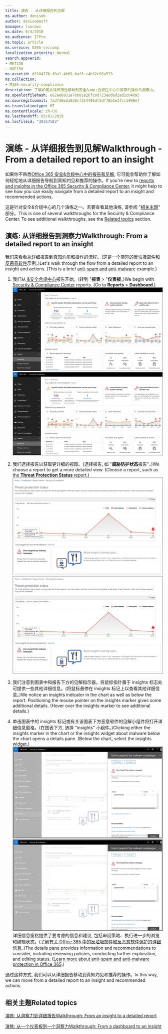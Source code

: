 ```yaml
---
title: 演练 - 从详细报告到见解
ms.author: deniseb
author: denisebmsft
manager: laurawi
ms.date: 6/4/2018
ms.audience: ITPro
ms.topic: article
ms.service: O365-seccomp
localization_priority: Normal
search.appverid:
- MET150
- MOE150
ms.assetid: d2104778-f0a1-4b69-baf3-c4b32e98a573
ms.collection:
- M365-security-compliance
description: 了解如何从详细报告移动到安全&amp;合规性中心中推荐的操作的洞察力。
ms.openlocfilehash: 062ae0931e78b01e26fc0d723e6d6d2ad1c04095
ms.sourcegitcommit: 7adfd8eda038cf25449bdf3df78b5e2fcc1999e7
ms.translationtype: MT
ms.contentlocale: zh-CN
ms.lasthandoff: 03/01/2019
ms.locfileid: "30357583"
---
```

# <a name="walkthrough---from-a-detailed-report-to-an-insight"></a><span data-ttu-id="a8ff7-103">演练 - 从详细报告到见解</span><span class="sxs-lookup"><span data-stu-id="a8ff7-103">Walkthrough - From a detailed report to an insight</span></span>

<span data-ttu-id="a8ff7-104">如果你不熟悉[Office 365 安全&amp;合规中心中的报告和见解](reports-and-insights-in-security-and-compliance.md), 它可能会帮助你了解如何轻松地从详细报告导航到真知灼见和推荐的操作。</span><span class="sxs-lookup"><span data-stu-id="a8ff7-104">If you're new to [reports and insights in the Office 365 Security &amp; Compliance Center](reports-and-insights-in-security-and-compliance.md), it might help to see how you can easily navigate from a detailed report to an insight and recommended actions.</span></span> 
  
<span data-ttu-id="a8ff7-p101">这是针对安全&amp;合规中心的几个演练之一。若要查看其他演练, 请参阅 "[相关主题](#related-topics)" 部分。</span><span class="sxs-lookup"><span data-stu-id="a8ff7-p101">This is one of several walkthroughs for the Security &amp; Compliance Center. To see additional walkthroughs, see the [Related topics](#related-topics) section.</span></span> 
  
## <a name="walkthrough-from-a-detailed-report-to-an-insight"></a><span data-ttu-id="a8ff7-107">演练: 从详细报告到洞察力</span><span class="sxs-lookup"><span data-stu-id="a8ff7-107">Walkthrough: From a detailed report to an insight</span></span>

<span data-ttu-id="a8ff7-p102">我们来看看从详细报告到真知灼见和操作的流程。(这是一个简短的[反垃圾邮件和反恶意软件](anti-spam-and-anti-malware-protection.md)示例。)</span><span class="sxs-lookup"><span data-stu-id="a8ff7-p102">Let's walk through the flow from a detailed report to an insight and actions. (This is a brief [anti-spam and anti-malware](anti-spam-and-anti-malware-protection.md) example.)</span></span> 
  
1. <span data-ttu-id="a8ff7-p103">我们从[ &amp;安全合规中心](https://protection.office.com)报告开始。(转到 "**报表** \> "**仪表板**。)</span><span class="sxs-lookup"><span data-stu-id="a8ff7-p103">We begin with [Security &amp; Compliance Center](https://protection.office.com) reports. (Go to **Reports** \> **Dashboard**.) </span></span><br/><span data-ttu-id="a8ff7-112">![在安全&amp;合规性中心中, 转到\> "报告" 仪表板](media/68f3bb7c-b4f7-4cca-904b-478643a93c94.png)</span><span class="sxs-lookup"><span data-stu-id="a8ff7-112">![In the Security &amp; Compliance Center, go to Reports \> Dashboard](media/68f3bb7c-b4f7-4cca-904b-478643a93c94.png)</span></span>
  
2. <span data-ttu-id="a8ff7-p104">我们选择报告以获取更详细的视图。(选择报告, 如 "**威胁防护状态**报告"。)</span><span class="sxs-lookup"><span data-stu-id="a8ff7-p104">We choose a report to get a more detailed view. (Choose a report, such as the **Threat Protection Status** report.)</span></span><br/><span data-ttu-id="a8ff7-115">![显示见解的威胁防护状态报告](media/f47d7dbd-816a-47ba-b8db-53919fbed192.png)</span><span class="sxs-lookup"><span data-stu-id="a8ff7-115">![Threat Protection Status report showing insights](media/f47d7dbd-816a-47ba-b8db-53919fbed192.png)</span></span>
  
3. <span data-ttu-id="a8ff7-p105">我们注意到图表中和报告下方的见解指示器。将鼠标指针置于 insights 标志处可提供一些其他详细信息。(将鼠标悬停在 insights 标记上以查看其他详细信息。)</span><span class="sxs-lookup"><span data-stu-id="a8ff7-p105">We notice an insights indicator in the chart as well as below the report. Positioning the mouse pointer on the insights marker gives some additional details. (Hover over the insights marker to see additional details.)</span></span>
    
4. <span data-ttu-id="a8ff7-p106">单击图表中的 insights 标记或有关该图表下方恶意软件的见解小组件将打开详细信息窗格。(在图表下方, 选择 "insights" 小组件。)</span><span class="sxs-lookup"><span data-stu-id="a8ff7-p106">Clicking either the insights marker in the chart or the insights widget about malware below the chart opens a details pane. (Below the chart, select the insights widget.)</span></span><br/><span data-ttu-id="a8ff7-121">![有关恶意软件的见解的详细信息](media/2c8bccc5-ca4e-4bb9-ad4c-55fcee0535b7.png)</span><span class="sxs-lookup"><span data-stu-id="a8ff7-121">![Details for insights about malware](media/2c8bccc5-ca4e-4bb9-ad4c-55fcee0535b7.png)</span></span><br/><span data-ttu-id="a8ff7-p107">详细信息窗格提供了要考虑的信息和建议, 包括审阅策略、执行进一步的浏览和编辑状态。([了解有关 Office 365 中的反垃圾邮件和反恶意软件保护的详细信息](anti-spam-and-anti-malware-protection.md)。)</span><span class="sxs-lookup"><span data-stu-id="a8ff7-p107">The details pane provides information and recommendations to consider, including reviewing policies, conducting further exploration, and editing status. ([Learn more about anti-spam and anti-malware protection in Office 365](anti-spam-and-anti-malware-protection.md).)</span></span>
    
<span data-ttu-id="a8ff7-124">通过这种方式, 我们可以从详细报告移动到真知灼见和推荐的操作。</span><span class="sxs-lookup"><span data-stu-id="a8ff7-124">In this way, we can move from a detailed report to an insight and recommended actions.</span></span> 
  
## <a name="related-topics"></a><span data-ttu-id="a8ff7-125">相关主题</span><span class="sxs-lookup"><span data-stu-id="a8ff7-125">Related topics</span></span>

[<span data-ttu-id="a8ff7-126">演练: 从洞察力到详细报告</span><span class="sxs-lookup"><span data-stu-id="a8ff7-126">Walkthrough: From an insight to a detailed report</span></span>](from-an-insight-to-a-detailed-report.md)
  
[<span data-ttu-id="a8ff7-127">演练: 从一个仪表板到一个洞察力</span><span class="sxs-lookup"><span data-stu-id="a8ff7-127">Walkthrough: From a dashboard to an insight</span></span>](from-a-dashboard-to-an-insight.md)
  

